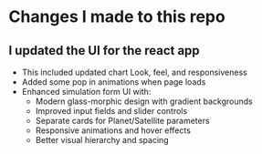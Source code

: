 # Changes I made to this repo

## I updated the UI for the react app
- This included updated chart Look, feel, and responsiveness
- Added some pop in animations when page loads
- Enhanced simulation form UI with:
  - Modern glass-morphic design with gradient backgrounds
  - Improved input fields and slider controls
  - Separate cards for Planet/Satellite parameters
  - Responsive animations and hover effects
  - Better visual hierarchy and spacing